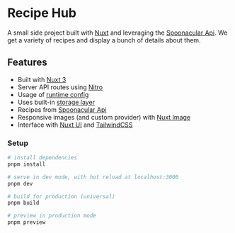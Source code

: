 # Recipe Hub

A small side project built with [Nuxt](https://nuxt.com/) and leveraging the [Spoonacular Api](https://spoonacular.com/food-api). We get a variety of recipes and display a bunch of details about them.

## Features

- Built with [Nuxt 3](https://nuxt.com/)
- Server API routes using [Nitro](https://nuxt.com/docs/guide/concepts/server-engine)
- Usage of [runtime config](https://nuxt.com/docs/guide/going-further/runtime-config)
- Uses built-in [storage layer](https://nuxt.com/docs/guide/directory-structure/server#server-storage)
- Recipes from [Spoonacular Api](https://spoonacular.com/food-api)
- Responsive images (and custom provider) with [Nuxt Image](https://image.nuxt.com/)
- Interface with [Nuxt UI](https://ui.nuxt.com/) and [TailwindCSS](https://tailwindcss.nuxtjs.org/)

### Setup

```bash
# install dependencies
pnpm install

# serve in dev mode, with hot reload at localhost:3000
pnpm dev

# build for production (universal)
pnpm build

# preview in production mode
pnpm preview
```
